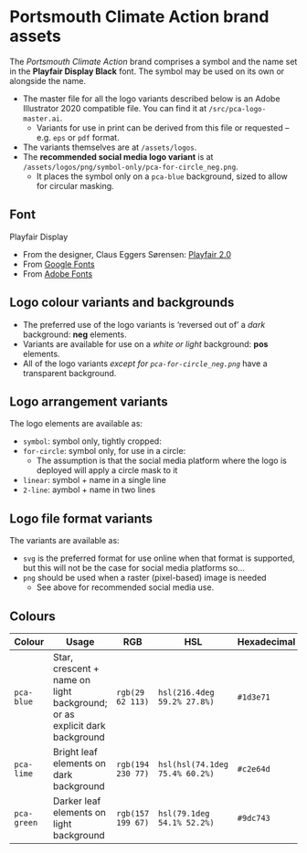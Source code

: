 # Portsmouth Climate Action brand assets

The _Portsmouth Climate Action_ brand comprises a symbol and the name set in the **Playfair Display Black** font. The symbol may be used on its own or alongside the name.

- The master file for all the logo variants described below is an Adobe Illustrator 2020 compatible file. You can find it at `/src/pca-logo-master.ai`.
    - Variants for use in print can be derived from this file or requested – e.g. `eps` or `pdf` format.
- The variants themselves are at `/assets/logos`.
- The **recommended social media logo variant** is at `/assets/logos/png/symbol-only/pca-for-circle_neg.png`.
    - It places the symbol only on a `pca-blue` background, sized to allow for circular masking.

## Font

Playfair Display

- From the designer, Claus Eggers Sørensen: [Playfair 2.0](https://forthehearts.net/playfair2_0/)
- From [Google Fonts](https://fonts.google.com/specimen/Playfair+Display?query=playfair+display)
- From [Adobe Fonts](https://fonts.adobe.com/fonts/playfair)

## Logo colour variants and backgrounds

- The preferred use of the logo variants is ‘reversed out of’ a _dark_ background: **neg** elements.
- Variants are available for use on a _white or light_ background: **pos** elements.
- All of the logo variants _except for `pca-for-circle_neg.png`_ have a transparent background.

## Logo arrangement variants

The logo elements are available as:

- `symbol`: symbol only, tightly cropped: 
- `for-circle`: symbol only, for use in a circle:
    - The assumption is that the social media platform where the logo is deployed will apply a circle mask to it
- `linear`: symbol + name in a single line
- `2-line`: aymbol + name in two lines

## Logo file format variants

The variants are available as:

- `svg` is the preferred format for use online when that format is supported, but this will not be the case for social media platforms so…
- `png` should be used when a raster (pixel-based) image is needed
    - See above for recommended social media use.

## Colours

| Colour | Usage | RGB | HSL | Hexadecimal |
|---|---|---|---|---|
| `pca-blue` | Star, crescent + name on light background;  or as explicit dark background | `rgb(29 62 113)` | `hsl(216.4deg 59.2% 27.8%)` | `#1d3e71` |
| `pca-lime` | Bright leaf elements on dark background | `rgb(194 230 77)` | `hsl(hsl(74.1deg 75.4% 60.2%)` | `#c2e64d` |
| `pca-green` | Darker leaf elements on light background | `rgb(157 199 67)` | `hsl(79.1deg 54.1% 52.2%)` | `#9dc743` |